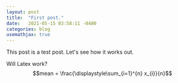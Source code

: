 ```yaml
---
layout: post
title:  "First post."
date:   2021-05-15 03:58:11 -0400
categories: blog
usemathjax: true
---
```

This post is a test post. Let's see how it works out.

Will Latex work? $$mean = \frac{\displaystyle\sum_{i=1}^{n} x_{i}}{n}$$
